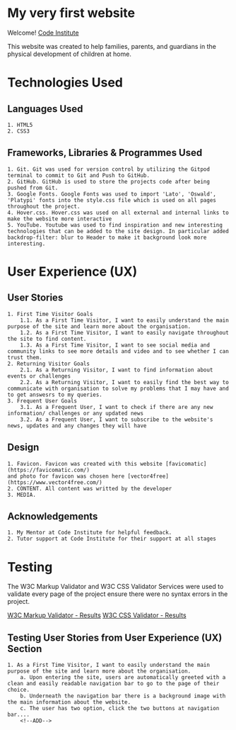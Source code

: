 # My very first  website

Welcome! [Code Institute](http://codeinstitute.net) 

This website was created to help families, parents, and guardians in the physical development of children at home.

# Technologies Used
## Languages Used
    1. HTML5
    2. CSS3
## Frameworks, Libraries & Programmes Used
    1. Git. Git was used for version control by utilizing the Gitpod terminal to commit to Git and Push to GitHub.
    2. GitHub. GitHub is used to store the projects code after being pushed from Git.
    3. Google Fonts. Google Fonts was used to import 'Lato', 'Oswald', 'Platypi' fonts into the style.css file which is used on all pages throughout the project.
    4. Hover.css. Hover.css was used on all external and internal links to make the website more interactive
    5. YouTube. Youtube was used to find inspiration and new interesting technologies that can be added to the site design. In particular added backdrop-filter: blur to Header to make it background look more interesting.

# User Experience (UX)
## User Stories
    1. First Time Visitor Goals
        1.1. As a First Time Visitor, I want to easily understand the main purpose of the site and learn more about the organisation.
        1.2. As a First Time Visitor, I want to easily navigate throughout the site to find content.
        1.3. As a First Time Visitor, I want to see social media and community links to see more details and video and to see whether I can trust them.
    2. Returning Visitor Goals
        2.1. As a Returning Visitor, I want to find information about events or challenges
        2.2. As a Returning Visitor, I want to easily find the best way to communicate with organisation to solve my problems that I may have and to get answesrs to my queries.
    3. Frequent User Goals
        3.1. As a Frequent User, I want to check if there are any new information/ challenges or any updated news
        3.2. As a Frequent User, I want to subscribe to the website's news, updates and any changes they will have
## Design
    1. Favicon. Favicon was created with this website [favicomatic](https://favicomatic.com/) 
    and photo for favicon was chosen here [vector4free](https://www.vector4free.com/)    
    2. CONTENT. All content was writted by the developer
    3. MEDIA. 
   <!--add this part here. Links where I got all media-->

## Acknowledgements
    1. My Mentor at Code Institute for helpful feedback.
    2. Tutor support at Code Institute for their support at all stages

# Testing
The W3C Markup Validator and W3C CSS Validator Services were used to validate every page of the project ensure there were no syntax errors in the project.

<!--put results here!!-->
[W3C Markup Validator - Results]()
[W3C CSS Validator - Results]()
## Testing User Stories from User Experience (UX) Section
    1. As a First Time Visitor, I want to easily understand the main purpose of the site and learn more about the organisation.
        a. Upon entering the site, users are automatically greeted with a clean and easily readable navigation bar to go to the page of their choice. 
        b. Underneath the navigation bar there is a background image with the main information about the website.
        c. The user has two option, click the two buttons at navigation bar.... 
        <!--ADD-->

        
    

